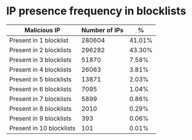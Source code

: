 # IP presence frequency in blocklists
| Malicious IP | Number of IPs | % |
|----|----|----|
| Present in 1 blocklist | 280604 | 41.01% |
| Present in 2 blocklists | 296282 | 43.30% |
| Present in 3 blocklists | 51870 | 7.58% |
| Present in 4 blocklists | 26063 | 3.81% |
| Present in 5 blocklists | 13871 | 2.03% |
| Present in 6 blocklists | 7095 | 1.04% |
| Present in 7 blocklists | 5899 | 0.86% |
| Present in 8 blocklists | 2010 | 0.29% |
| Present in 9 blocklists | 393 | 0.06% |
| Present in 10 blocklists | 101 | 0.01% |
